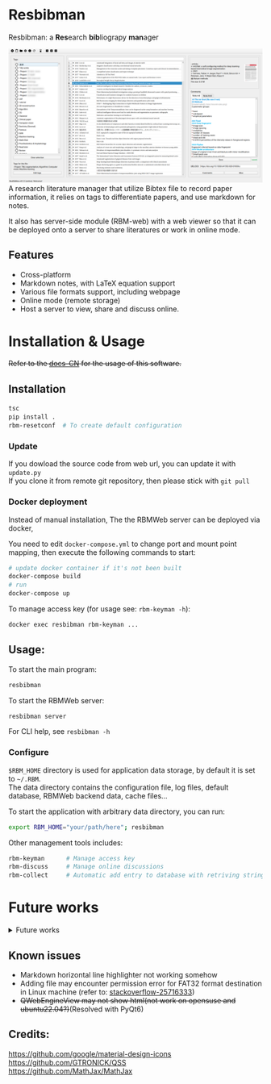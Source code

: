 # Resbibman 
Resbibman: a **Res**earch **bib**liograpy **man**ager

<!--![ResBibMan](./resbibman/docs/imgs/ResBibMan.png)-->
![ResBibMan](./resbibman/docs/imgs/mainWindow.png)
A research literature manager that utilize Bibtex file to record paper information, 
it relies on tags to differentiate papers, and use markdown for notes.

It also has server-side module (RBM-web) with a web viewer so that it can be deployed onto a server to share literatures or work in online mode.

[comment]: <> (## distribution)

[comment]: <> (`python setup.py bdist_wheel --universal`)

## Features
* Cross-platform
* Markdown notes, with LaTeX equation support
* Various file formats support, including webpage
* Online mode (remote storage)
* Host a server to view, share and discuss online.

# Installation & Usage

~~Refer to the [docs-CN](./resbibman/docs/UserGuide.md) for the usage of this software.~~

## Installation
```bash
tsc
pip install .
rbm-resetconf  # To create default configuration
```

### Update
If you dowload the source code from web url, you can update it with `update.py`  
If you clone it from remote git repository, then please stick with `git pull`

### Docker deployment
Instead of manual installation, The the RBMWeb server can be deployed via docker,   

You need to edit `docker-compose.yml` to change port and mount point mapping, then execute the following commands to start:
```bash
# update docker container if it's not been built
docker-compose build
# run
docker-compose up
```
To manage access key (for usage see: `rbm-keyman -h`):
```bash
docker exec resbibman rbm-keyman ...
```

## Usage:
To start the main program:
```bash
resbibman
```
To start the RBMWeb server:
```bash
resbibman server
```

For CLI help, see `resbibman -h`  


### Configure
`$RBM_HOME` directory is used for application data storage, by default it is set to `~/.RBM`.  
The data directory contains the configuration file, log files, default database, RBMWeb backend data, cache files...  

To start the application with arbitrary data directory, you can run: 
```bash
export RBM_HOME="your/path/here"; resbibman
```

Other management tools includes: 

```bash
rbm-keyman      # Manage access key
rbm-discuss     # Manage online discussions
rbm-collect     # Automatic add entry to database with retriving string
```

<!--
## Server usage
Start server with `resbibman -S`  
Access key management with `rbm-keyman`   
Discussion management with `rbm-discuss`
The server serve data at `database` entry of the `resbibman` configration file (`resbibman/conf.json`)
The server port can be assigned at `RBMWeb/backend/conf.json`
-->


# Future works

<details>
<summary> Future works</summary>

## Todo list

- [x] To use TableView of the selection panel
- [x] PDF cover preview
- [x] Change bib
- [x] Use cache to accelerate pdf preview
- [x] Better way to define time-modified
- [x] Online discussion / View comments online (Use sqlite to save discussion on server side)
- [x] Markdown LaTeX equation support
- [x] Export database
- [x] Better font size
- [ ] Advance search
- [ ] Dashboard page
- [ ] Within software cross-reference
- [ ] Other citation format convert to bibtex
- [ ] Related works
- [ ] Redirect some logging to status bar
- [ ] Pdf compression - [reference?](https://blog.csdn.net/xinRCNN/article/details/113273463)
- [ ] ~~ User info, associate each user with a key in rbm-keyman ~~

In query widget while importing articles:  

- [x] Add copy from template button
- [x] Other bibtex template
- [x] Other format convert to bibtex
- [ ] Format check

In file selector:

- [x] Add search bar
- [x] Multiple selection
- [x] Right click: export, export bib, delete
- [ ] Right click: open url, free local

Main window:
- [x] Refresh button

settings:

Tags:
- [x] Right click: rename; delete;
- [ ] Sub-tags (Cascading tags / Nested tags)

Refractor:
- [ ] Move more methods into core classes

rbm-collect:
- [ ] web
- [ ] medRxiv
- [ ] bioRxiv
- [ ] PMID

### Long time goals

- ~~[ ] Language support~~
- [ ] Relation graph

<!-- ## Ideas: -->
<!-- QRunnable for multithreading -->
<!--  -->

</details>

## Known issues

<!-- * May crash when changing selection (caused by auto saving) -->
* Markdown horizontal line highlighter not working somehow
* Adding file may encounter permission error for FAT32 format destination in Linux machine (refer to: [stackoverflow-25716333](https://stackoverflow.com/questions/25716333/))
* ~~QWebEngineView may not show html(not work on opensuse and ubuntu22.04?)~~(Resolved with PyQt6)

## Credits:
https://github.com/google/material-design-icons   
https://github.com/GTRONICK/QSS  
https://github.com/MathJax/MathJax
